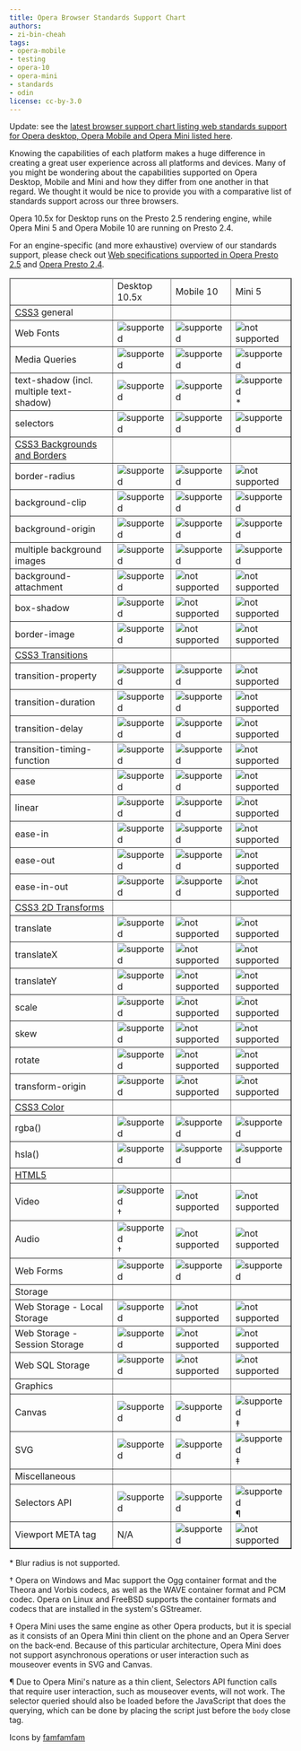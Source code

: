 ```yaml
---
title: Opera Browser Standards Support Chart
authors:
- zi-bin-cheah
tags:
- opera-mobile
- testing
- opera-10
- opera-mini
- standards
- odin
license: cc-by-3.0
---
```


<p class="note">Update: see the <a href="http://www.opera.com/docs/specs/productspecs/">latest browser support chart listing web standards support for Opera desktop, Opera Mobile and Opera Mini listed here</a>.</p>

<p>Knowing the capabilities of each platform makes a huge difference in creating a great user experience across all platforms and devices. Many of you might be wondering about the capabilities supported on Opera Desktop, Mobile and Mini and how they differ from one another in that regard. We thought it would be nice to provide you with a comparative list of standards support across our three browsers.</p>
<p>
Opera 10.5x for Desktop runs on the Presto 2.5 rendering engine, while Opera Mini 5 and Opera Mobile 10 are running on Presto 2.4.
</p>
<p>
For an engine-specific (and more exhaustive) overview of our standards support, please check out <a href="http://www.opera.com/docs/specs/presto25/">Web specifications supported in Opera Presto 2.5</a> and <a href="http://www.opera.com/docs/specs/presto24/">Opera Presto 2.4</a>.
</p>

<div block="table">
<table border="1">
<thead>
<tr border="10px">
<td></td>
<td>Desktop 10.5x</td>
<td>Mobile 10</td>
<td>Mini 5</td>
</tr>
</thead>
<tbody>
<tr>
<td><a href="http://www.opera.com/docs/specs/presto25/#css">CSS3</a> general</td>
<td></td>
<td></td>
<td></td>
</tr>
<tr>
<td>Web Fonts</td>
<td><img src="{{ page.id }}/accept.png" alt="supported" /></td>
<td><img src="{{ page.id }}/accept.png" alt="supported" /></td>
<td><img src="{{ page.id }}/delete.png" alt="not supported" /></td>
</tr>
<tr>
<td>Media Queries</td>
<td><img src="{{ page.id }}/accept.png" alt="supported" /></td>
<td><img src="{{ page.id }}/accept.png" alt="supported" /></td>
<td><img src="{{ page.id }}/accept.png" alt="supported" /></td>
</tr>
<tr>
<td>text-shadow (incl. multiple text-shadow)</td>
<td><img src="{{ page.id }}/accept.png" alt="supported" /></td>
<td><img src="{{ page.id }}/accept.png" alt="supported" /></td>
<td><img src="{{ page.id }}/accept.png" alt="supported" />*</td>
</tr>
<tr>
<td>selectors</td>
<td><img src="{{ page.id }}/accept.png" alt="supported" /></td>
<td><img src="{{ page.id }}/accept.png" alt="supported" /></td>
<td><img src="{{ page.id }}/accept.png" alt="supported" /></td>
</tr>
<tr>
<td><a href="http://www.w3.org/TR/css3-background/">CSS3 Backgrounds and Borders</a></td>
<td></td>
<td></td>
<td></td>
</tr>
<tr>
<td>border-radius</td>
<td><img src="{{ page.id }}/accept.png" alt="supported" /></td>
<td><img src="{{ page.id }}/delete.png" alt="supported" /></td>
<td><img src="{{ page.id }}/delete.png" alt="not supported" /></td>
</tr>
<tr>
<td>background-clip</td>
<td><img src="{{ page.id }}/accept.png" alt="supported" /></td>
<td><img src="{{ page.id }}/accept.png" alt="supported" /></td>
<td><img src="{{ page.id }}/accept.png" alt="supported" /></td>
</tr>
<tr>
<td>background-origin</td>
<td><img src="{{ page.id }}/accept.png" alt="supported" /></td>
<td><img src="{{ page.id }}/accept.png" alt="supported" /></td>
<td><img src="{{ page.id }}/accept.png" alt="supported" /></td>
</tr>
<tr>
<td>multiple background images</td>
<td><img src="{{ page.id }}/accept.png" alt="supported" /></td>
<td><img src="{{ page.id }}/accept.png" alt="supported" /></td>
<td><img src="{{ page.id }}/accept.png" alt="supported" /></td>
</tr>
<tr>
<td>background-attachment</td>
<td><img src="{{ page.id }}/accept.png" alt="supported" /></td>
<td><img src="{{ page.id }}/delete.png" alt="not supported" /></td>
<td><img src="{{ page.id }}/delete.png" alt="not supported" /></td>
</tr>
<tr>
<td>box-shadow</td>
<td><img src="{{ page.id }}/accept.png" alt="supported" /></td>
<td><img src="{{ page.id }}/delete.png" alt="not supported" /></td>
<td><img src="{{ page.id }}/delete.png" alt="not supported" /></td>
</tr>
<tr>
<td>border-image</td>
<td><img src="{{ page.id }}/accept.png" alt="supported" /></td>
<td><img src="{{ page.id }}/delete.png" alt="not supported" /></td>
<td><img src="{{ page.id }}/delete.png" alt="not supported" /></td>
</tr>
<tr>
<td><a href="http://www.opera.com/docs/specs/presto25/css/transitions/">CSS3 Transitions</a></td>
<td></td>
<td></td>
<td></td>
</tr>
<tr>
<td>transition-property</td>
<td><img src="{{ page.id }}/accept.png" alt="supported" /></td>
<td><img src="{{ page.id }}/accept.png" alt="supported" /></td>
<td><img src="{{ page.id }}/delete.png" alt="not supported" /></td>
</tr>
<tr>
<td>transition-duration</td>
<td><img src="{{ page.id }}/accept.png" alt="supported" /></td>
<td><img src="{{ page.id }}/accept.png" alt="supported" /></td>
<td><img src="{{ page.id }}/delete.png" alt="not supported" /></td>
</tr>
<tr>
<td>transition-delay</td>
<td><img src="{{ page.id }}/accept.png" alt="supported" /></td>
<td><img src="{{ page.id }}/accept.png" alt="supported" /></td>
<td><img src="{{ page.id }}/delete.png" alt="not supported" /></td>
</tr>
<tr>
<td>transition-timing-function</td>
<td><img src="{{ page.id }}/accept.png" alt="supported" /></td>
<td><img src="{{ page.id }}/accept.png" alt="supported" /></td>
<td><img src="{{ page.id }}/delete.png" alt="not supported" /></td>
</tr>
<tr>
<td>ease</td>
<td><img src="{{ page.id }}/accept.png" alt="supported" /></td>
<td><img src="{{ page.id }}/accept.png" alt="supported" /></td>
<td><img src="{{ page.id }}/delete.png" alt="not supported" /></td>
</tr>
<tr>
<td>linear</td>
<td><img src="{{ page.id }}/accept.png" alt="supported" /></td>
<td><img src="{{ page.id }}/accept.png" alt="supported" /></td>
<td><img src="{{ page.id }}/delete.png" alt="not supported" /></td>
</tr>
<tr>
<td>ease-in</td>
<td><img src="{{ page.id }}/accept.png" alt="supported" /></td>
<td><img src="{{ page.id }}/accept.png" alt="supported" /></td>
<td><img src="{{ page.id }}/delete.png" alt="not supported" /></td>
</tr>
<tr>
<td>ease-out</td>
<td><img src="{{ page.id }}/accept.png" alt="supported" /></td>
<td><img src="{{ page.id }}/accept.png" alt="supported" /></td>
<td><img src="{{ page.id }}/delete.png" alt="not supported" /></td>
</tr>
<tr>
<td>ease-in-out</td>
<td><img src="{{ page.id }}/accept.png" alt="supported" /></td>
<td><img src="{{ page.id }}/accept.png" alt="supported" /></td>
<td><img src="{{ page.id }}/delete.png" alt="not supported" /></td>
</tr>
<tr>
<td><a href="http://www.opera.com/docs/specs/presto25/css/transforms/">CSS3 2D Transforms</a></td>
<td></td>
<td></td>
<td></td>
</tr>
<tr>
<td>translate</td>
<td><img src="{{ page.id }}/accept.png" alt="supported" /></td>
<td><img src="{{ page.id }}/delete.png" alt="not supported" /></td>
<td><img src="{{ page.id }}/delete.png" alt="not supported" /></td>
</tr>
<tr>
<td>translateX</td>
<td><img src="{{ page.id }}/accept.png" alt="supported" /></td>
<td><img src="{{ page.id }}/delete.png" alt="not supported" /></td>
<td><img src="{{ page.id }}/delete.png" alt="not supported" /></td>
</tr>
<tr>
<td>translateY</td>
<td><img src="{{ page.id }}/accept.png" alt="supported" /></td>
<td><img src="{{ page.id }}/delete.png" alt="not supported" /></td>
<td><img src="{{ page.id }}/delete.png" alt="not supported" /></td>
</tr>
<tr>
<td>scale</td>
<td><img src="{{ page.id }}/accept.png" alt="supported" /></td>
<td><img src="{{ page.id }}/delete.png" alt="not supported" /></td>
<td><img src="{{ page.id }}/delete.png" alt="not supported" /></td>
</tr>
<tr>
<td>skew</td>
<td><img src="{{ page.id }}/accept.png" alt="supported" /></td>
<td><img src="{{ page.id }}/delete.png" alt="not supported" /></td>
<td><img src="{{ page.id }}/delete.png" alt="not supported" /></td>
</tr>
<tr>
<td>rotate</td>
<td><img src="{{ page.id }}/accept.png" alt="supported" /></td>
<td><img src="{{ page.id }}/delete.png" alt="not supported" /></td>
<td><img src="{{ page.id }}/delete.png" alt="not supported" /></td>
</tr>
<tr>
<td>transform-origin</td>
<td><img src="{{ page.id }}/accept.png" alt="supported" /></td>
<td><img src="{{ page.id }}/delete.png" alt="not supported" /></td>
<td><img src="{{ page.id }}/delete.png" alt="not supported" /></td>
</tr>
<tr>
<td><a href="http://www.w3.org/TR/css3-color/">CSS3 Color</a></td>
<td></td>
<td></td>
<td></td>
</tr>
<tr>
<td>rgba()</td>
<td><img src="{{ page.id }}/accept.png" alt="supported" /></td>
<td><img src="{{ page.id }}/accept.png" alt="supported" /></td>
<td><img src="{{ page.id }}/accept.png" alt="supported" /></td>
</tr>
<tr>
<td>hsla()</td>
<td><img src="{{ page.id }}/accept.png" alt="supported" /></td>
<td><img src="{{ page.id }}/accept.png" alt="supported" /></td>
<td><img src="{{ page.id }}/accept.png" alt="supported" /></td>
</tr>
<tr>
<td><a href="http://www.opera.com/docs/specs/presto25/html5/">HTML5</a></td>
<td></td>
<td></td>
<td></td>
</tr>
<tr>
<td>Video</td>
<td><img src="{{ page.id }}/accept.png" alt="supported" />	†</td>
<td><img src="{{ page.id }}/delete.png" alt="not supported" /></td>
<td><img src="{{ page.id }}/delete.png" alt="not supported" /></td>
</tr>
<tr>
<td>Audio</td>
<td><img src="{{ page.id }}/accept.png" alt="supported" />	†</td>
<td><img src="{{ page.id }}/delete.png" alt="not supported" /></td>
<td><img src="{{ page.id }}/delete.png" alt="not supported" /></td>
</tr>
<tr>
<td>Web Forms</td>
<td><img src="{{ page.id }}/accept.png" alt="supported" /></td>
<td><img src="{{ page.id }}/accept.png" alt="supported" /></td>
<td><img src="{{ page.id }}/delete.png" alt="supported" /></td>
</tr>
<tr>
<td>Storage</td>
<td></td>
<td></td>
<td></td>
</tr>
<tr>
<td>Web Storage - Local Storage</td>
<td><img src="{{ page.id }}/accept.png" alt="supported" /></td>
<td><img src="{{ page.id }}/delete.png" alt="not supported" /></td>
<td><img src="{{ page.id }}/delete.png" alt="not supported" /></td>
</tr>
<tr>
<td>Web Storage - Session Storage</td>
<td><img src="{{ page.id }}/accept.png" alt="supported" /></td>
<td><img src="{{ page.id }}/delete.png" alt="not supported" /></td>
<td><img src="{{ page.id }}/delete.png" alt="not supported" /></td>
</tr>
<tr>
<td>Web SQL Storage</td>
<td><img src="{{ page.id }}/accept.png" alt="supported" /></td>
<td><img src="{{ page.id }}/delete.png" alt="not supported" /></td>
<td><img src="{{ page.id }}/delete.png" alt="not supported" /></td>
</tr>
<tr>
<td>Graphics</td>
<td></td>
<td></td>
<td></td>
</tr>
<tr>
<td>Canvas</td>
<td><img src="{{ page.id }}/accept.png" alt="supported" /></td>
<td><img src="{{ page.id }}/accept.png" alt="supported" /></td>
<td><img src="{{ page.id }}/accept.png" alt="supported" /> ‡</td>
</tr>
<tr>
<td>SVG</td>
<td><img src="{{ page.id }}/accept.png" alt="supported" /></td>
<td><img src="{{ page.id }}/accept.png" alt="supported" /></td>
<td><img src="{{ page.id }}/accept.png" alt="supported" />	‡</td>
</tr>
<tr>
<td>Miscellaneous</td>
<td></td>
<td></td>
<td></td>
</tr>
<tr>
<td>Selectors API</td>
<td><img src="{{ page.id }}/accept.png" alt="supported" /></td>
<td><img src="{{ page.id }}/accept.png" alt="supported" /></td>
<td><img src="{{ page.id }}/accept.png" alt="supported" />	¶</td>
</tr>
<tr>
<td>Viewport META tag</td>
<td>N/A</td>
<td><img src="{{ page.id }}/accept.png" alt="supported" /></td>
<td><img src="{{ page.id }}/delete.png" alt="not supported" /></td>
</tr>
</tbody>
</table>
</div>

<p>
* Blur radius is not supported.
</p>
<p>
† Opera on Windows and Mac support the Ogg container format and the Theora and Vorbis codecs, as well as the WAVE container format and PCM codec. Opera on Linux and FreeBSD supports the container formats and codecs that are installed in the system&#39;s GStreamer.
</p>
<p>
‡ Opera Mini uses the same engine as other Opera products, but it is special as it consists of an Opera Mini thin client on the phone and an Opera Server on the back-end. Because of this particular architecture, Opera Mini does not support asynchronous operations or user interaction such as mouseover events in SVG and Canvas.
</p>
<p>
¶ Due to Opera Mini&#39;s nature as a thin client, Selectors API function calls that require user interaction, such as mouseover events, will not work. The selector queried should also be loaded before the JavaScript that does the querying, which can be done by placing the script just before the <code>body</code> close tag.
</p>
<p>Icons by <a href="http://www.famfamfam.com">famfamfam</a></p>
